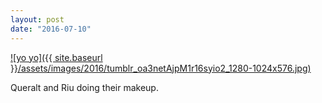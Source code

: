 ```yaml
---
layout: post
date: "2016-07-10"
---
```


[![yo yo]({{ site.baseurl }}/assets/images/2016/tumblr_oa3netAjpM1r16syio2_1280-1024x576.jpg)](https://mananamanana.com/ohpiglet/wp-content/uploads/2016/07/tumblr_oa3netAjpM1r16syio2_1280.jpg)

Queralt and Riu doing their makeup.

